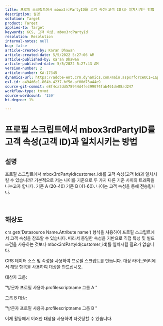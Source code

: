 ```yaml
---
title: 프로필 스크립트에서 mbox3rdPartyID를 고객 속성(고객 ID)과 일치시키는 방법
description: 설명
solution: Target
product: Target
applies-to: Target
keywords: KCS, 고객 속성, mbox3rdPartyId
resolution: Resolution
internal-notes: null
bug: false
article-created-by: Karan Dhawan
article-created-date: 5/5/2022 5:27:06 AM
article-published-by: Karan Dhawan
article-published-date: 5/5/2022 5:27:43 AM
version-number: 2
article-number: KA-17345
dynamics-url: https://adobe-ent.crm.dynamics.com/main.aspx?forceUCI=1&pagetype=entityrecord&etn=knowledgearticle&id=107c89fd-33cc-ec11-a7b5-6045bd00db25
exl-id: a494d6e1-864b-4237-bf5d-af00d73a44e9
source-git-commit: e8f4ca2dd578944d4fe399074fab461de88ad247
workflow-type: tm+mt
source-wordcount: '159'
ht-degree: 1%

---
```


# 프로필 스크립트에서 mbox3rdPartyID를 고객 속성(고객 ID)과 일치시키는 방법

## 설명

프로필 스크립트에서 mbox3rdPartyId(customer_id)를 고객 속성(고객 Id)과 일치시킬 수 있습니까? 기본적으로 저는 나이를 기준으로 두 가지 다른 기준 사이의 트래픽을 나누고자 합니다. 기준 A (20-40) 기준 B (41-60). 나이는 고객 속성을 통해 전송됩니다.<br><br><br>

## 해상도


crs.get(&#39;Datasource Name.Attribute name&#39;) 형식을 사용하여 프로필 스크립트에서 고객 속성을 참조할 수 있습니다. 따라서 동일한 속성을 기반으로 직접 특성 및 빌드 조건을 사용하는 것보다 mbox3rdPartyId(customer_id)를 일치시킬 필요가 없습니다.

CRS 데이터 소스 및 속성을 사용하여 프로필 스크립트를 만듭니다. 대상 라이브러리에서 해당 항목을 사용하여 대상을 만드십시오.

대상자 그룹:

&quot;방문자 프로필 사용자.profilescriptname 그룹 A &quot;

그룹 B 대상:

&quot;방문자 프로필 사용자.profilescriptname 그룹 B &quot;

이제 활동에서 이러한 대상을 사용하여 타깃팅할 수 있습니다.

